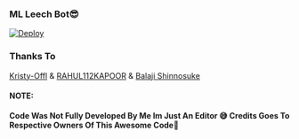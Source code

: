 ### ML Leech Bot😎


[![Deploy](https://www.herokucdn.com/deploy/button.svg)](https://heroku.com/deploy?template=https://github.com/bluv-pr/TN57_Leecher)

### Thanks To
[Kristy-Offl](https://github.com/kristy-offl) & [RAHUL112KAPOOR](https://github.com/RAHUL112KAPOOR) &
[Balaji Shinnosuke](https://github.com/bluv-pr)

#### NOTE:
<b>Code Was Not Fully Developed By Me Im Just An Editor 😅 Credits Goes To Respective Owners Of This Awesome Code🤗</b>
